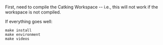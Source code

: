
First, need to compile the Catking Workspace  -- i.e., this will not 
work if the workspace is not compiled.


If everything goes well:

	make install
	make environment
	make videos